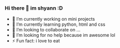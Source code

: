 ### Hi there 👋 im shyann :D

- 🔭 I’m currently working on mini projects
- 🌱 I’m currently learning python, html and css
- 👯 I’m looking to collaborate on ...
- 🤔 I’m looking for no help because im awesome lol
- ⚡ Fun fact: i love to eat
